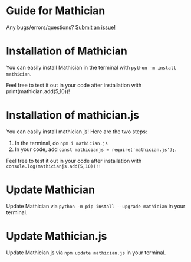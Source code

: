 # Guide for Mathician
Any bugs/errors/questions? [Submit an issue!](https://github.com/ArjunSharda/Mathician/issues)

# Installation of Mathician

You can easily install Mathician in the terminal with `python -m install mathician`.

Feel free to test it out in your code after installation with print(mathician.add(5,10))!



# Installation of mathician.js

You can easily install mathician.js! Here are the two steps:

1. In the terminal, do `npm i mathician.js`
2. In your code, add `const mathicianjs = require('mathician.js');`.

Feel free to test it out in your code after installation with `console.log(mathicianjs.add(5,10))!!`




# Update Mathician

Update Mathician via
`python -m pip install --upgrade mathician` in your terminal.


# Update Mathician.js

Update Mathician.js via `npm update mathician.js` in your terminal.

